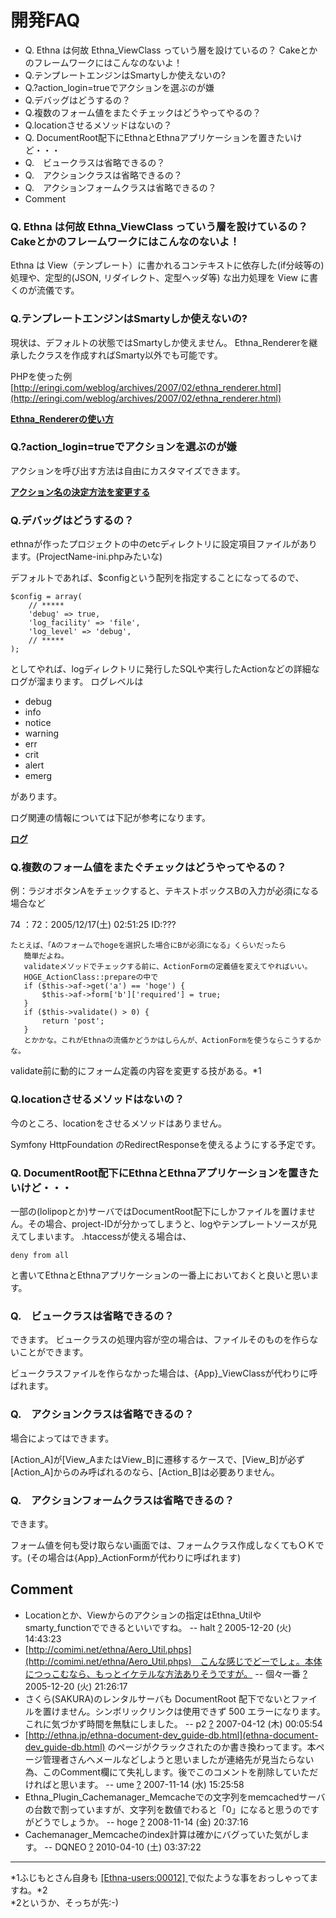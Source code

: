 # 開発FAQ
  - Q. Ethna は何故 Ethna_ViewClass っていう層を設けているの？ Cakeとかのフレームワークにはこんなのないよ！ 
  - Q.テンプレートエンジンはSmartyしか使えないの? 
  - Q.?action_login=trueでアクションを選ぶのが嫌 
  - Q.デバッグはどうするの？ 
  - Q.複数のフォーム値をまたぐチェックはどうやってやるの？ 
  - Q.locationさせるメソッドはないの？ 
  - Q. DocumentRoot配下にEthnaとEthnaアプリケーションを置きたいけど・・・ 
  - Q.　ビュークラスは省略できるの？ 
  - Q.　アクションクラスは省略できるの？ 
  - Q.　アクションフォームクラスは省略できるの？ 
- Comment 


### Q. Ethna は何故 Ethna_ViewClass っていう層を設けているの？ Cakeとかのフレームワークにはこんなのないよ！

Ethna は View（テンプレート）に書かれるコンテキストに依存した(if分岐等の)処理や、定型的(JSON, リダイレクト、定型ヘッダ等) な出力処理を View に書くのが流儀です。

### Q.テンプレートエンジンはSmartyしか使えないの?

現状は、デフォルトの状態ではSmartyしか使えません。 Ethna_Rendererを継承したクラスを作成すればSmarty以外でも可能です。

PHPを使った例 [http://eringi.com/weblog/archives/2007/02/ethna_renderer.html](http://eringi.com/weblog/archives/2007/02/ethna_renderer.html)

**[Ethna_Rendererの使い方](dev_guide-renderer.md)**

### Q.?action_login=trueでアクションを選ぶのが嫌

アクションを呼び出す方法は自由にカスタマイズできます。

**[アクション名の決定方法を変更する](dev_guide-action-formname.md)**

### Q.デバッグはどうするの？

ethnaが作ったプロジェクトの中のetcディレクトリに設定項目ファイルがあります。(ProjectName-ini.phpみたいな)

デフォルトであれば、$configという配列を指定することになってるので、

    $config = array(
    	// *****
    	'debug'	=> true,
    	'log_facility' => 'file',
    	'log_level' => 'debug',
    	// *****
    );

としてやれば、logディレクトリに発行したSQLや実行したActionなどの詳細なログが溜まります。 ログレベルは

- debug
- info
- notice
- warning
- err
- crit
- alert
- emerg

があります。

ログ関連の情報については下記が参考になります。

**[ログ](dev_guide-log.md)**

### Q.複数のフォーム値をまたぐチェックはどうやってやるの？

例：ラジオボタンAをチェックすると、テキストボックスBの入力が必須になる場合など

74 ：72：2005/12/17(土) 02:51:25 ID:???

    たとえば、「Aのフォームでhogeを選択した場合にBが必須になる」くらいだったら
       簡単だよね。
       validateメソッドでチェックする前に、ActionFormの定義値を変えてやればいい。
       HOGE_ActionClass::prepareの中で
       if ($this->af->get('a') == 'hoge') {
           $this->af->form['b']['required'] = true;
       } 
       if ($this->validate() > 0) {
           return 'post';
       } 
       とかかな。これがEthnaの流儀かどうかはしらんが、ActionFormを使うならこうするかな。

validate前に動的にフォーム定義の内容を変更する技がある。\*1

### Q.locationさせるメソッドはないの？

今のところ、locationをさせるメソッドはありません。

Symfony HttpFoundation のRedirectResponseを使えるようにする予定です。

### Q. DocumentRoot配下にEthnaとEthnaアプリケーションを置きたいけど・・・

一部の(lolipopとか)サーバではDocumentRoot配下にしかファイルを置けません。その場合、project-IDが分かってしまうと、logやテンプレートソースが見えてしまいます。 .htaccessが使える場合は、

    deny from all

と書いてEthnaとEthnaアプリケーションの一番上においておくと良いと思います。

### Q.　ビュークラスは省略できるの？

できます。 ビュークラスの処理内容が空の場合は、ファイルそのものを作らないことができます。

ビュークラスファイルを作らなかった場合は、{App}_ViewClassが代わりに呼ばれます。

### Q.　アクションクラスは省略できるの？

場合によってはできます。

[Action_A]が[View_AまたはView_B]に遷移するケースで、[View_B]が必ず[Action_A]からのみ呼ばれるのなら、[Action_B]は必要ありません。

### Q.　アクションフォームクラスは省略できるの？

できます。

フォーム値を何も受け取らない画面では、フォームクラス作成しなくてもＯＫです。(その場合は{App}_ActionFormが代わりに呼ばれます)

## Comment

- Locationとか、Viewからのアクションの指定はEthna_Utilやsmarty_functionでできるといいですね。 -- halt [?](cmd=edit&page=halt&refer=faq-dev_guide_faq.md) 2005-12-20 (火) 14:43:23
- [http://comimi.net/ethna/Aero_Util.phps](http://comimi.net/ethna/Aero_Util.phps)　こんな感じでどーでしょ。本体につっこむなら、もっとイケテルな方法ありそうですが。 -- 個々一番 [?](cmd=edit&page=%B8%C4%A1%B9%B0%EC%C8%D6&refer=faq-dev_guide_faq.md) 2005-12-20 (火) 21:26:17
- さくら(SAKURA)のレンタルサーバも DocumentRoot 配下でないとファイルを置けません。シンボリックリンクは使用できず 500 エラーになります。これに気づかず時間を無駄にしました。 -- p2 [?](cmd=edit&page=p2&refer=faq-dev_guide_faq.md) 2007-04-12 (木) 00:05:54
- [http://ethna.jp/ethna-document-dev_guide-db.html](ethna-document-dev_guide-db.html) のページがクラックされたのか書き換わってます。本ページ管理者さんへメールなどしようと思いましたが連絡先が見当たらない為、このComment欄にて失礼します。後でこのコメントを削除していただければと思います。 -- ume [?](cmd=edit&page=ume&refer=faq-dev_guide_faq.md) 2007-11-14 (水) 15:25:58
- Ethna_Plugin_Cachemanager_Memcacheでの文字列をmemcachedサーバの台数で割っていますが、文字列を数値でわると「0」になると思うのですがどうでしょうか。 -- hoge [?](cmd=edit&page=hoge&refer=faq-dev_guide_faq.md) 2008-11-14 (金) 20:37:16
- Cachemanager_Memcacheのindex計算は確かにバグっていた気がします。 -- DQNEO [?](cmd=edit&page=DQNEO&refer=faq-dev_guide_faq.md) 2010-04-10 (土) 03:37:22

* * *
\*1ふじもとさん自身も [[Ethna-users:00012] ](http://ml.ethna.jp/pipermail/users/2005-March/000012.html)で似たような事をおっしゃってますね。\*2  
\*2というか、そっちが先:-)   
